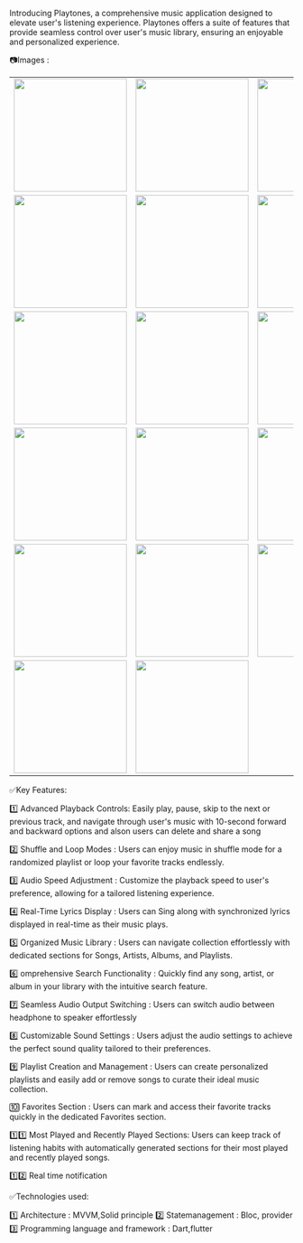 Introducing Playtones, a comprehensive music application designed to elevate user's listening experience. Playtones offers a suite of features that provide seamless control over user's music library, ensuring an enjoyable and personalized experience.​


📷Images :<table>
  <tr>
    <td><a href="https://github.com/user-attachments/assets/a626543d-b4d6-41af-911b-0a6eca4c8e46"><img src="https://github.com/user-attachments/assets/a626543d-b4d6-41af-911b-0a6eca4c8e46" width="200"></a></td>
    <td><a href="https://github.com/user-attachments/assets/5f5e1358-ae02-4965-8a4b-1ef5ccfb04c1"><img src="https://github.com/user-attachments/assets/5f5e1358-ae02-4965-8a4b-1ef5ccfb04c1" width="200"></a></td>
    <td><a href="https://github.com/user-attachments/assets/0beeacf8-4a0e-4174-a297-ba78f8abf1e6"><img src="https://github.com/user-attachments/assets/0beeacf8-4a0e-4174-a297-ba78f8abf1e6" width="200"></a></td>
  </tr>
  <tr>
    <td><a href="https://github.com/user-attachments/assets/e4ed15d0-27d2-427b-bdb8-6a8c7b48597c"><img src="https://github.com/user-attachments/assets/e4ed15d0-27d2-427b-bdb8-6a8c7b48597c" width="200"></a></td>
    <td><a href="https://github.com/user-attachments/assets/4c5062db-5fcd-41e9-95ea-ae5a4664affb"><img src="https://github.com/user-attachments/assets/4c5062db-5fcd-41e9-95ea-ae5a4664affb" width="200"></a></td>
    <td><a href="https://github.com/user-attachments/assets/63aa471d-6c6e-4291-9a52-41db0ff09cbd"><img src="https://github.com/user-attachments/assets/63aa471d-6c6e-4291-9a52-41db0ff09cbd" width="200"></a></td>
  </tr>
  <tr>
    <td><a href="https://github.com/user-attachments/assets/f3a8c4a0-5ea9-4747-a57a-41dccdd76afe"><img src="https://github.com/user-attachments/assets/f3a8c4a0-5ea9-4747-a57a-41dccdd76afe" width="200"></a></td>
    <td><a href="https://github.com/user-attachments/assets/867ad3c1-37f3-4c85-945e-1867604b32a6"><img src="https://github.com/user-attachments/assets/867ad3c1-37f3-4c85-945e-1867604b32a6" width="200"></a></td>
    <td><a href="https://github.com/user-attachments/assets/1142b55e-413b-4e49-a616-f6700d25608f"><img src="https://github.com/user-attachments/assets/1142b55e-413b-4e49-a616-f6700d25608f" width="200"></a></td>
  </tr>
  <tr>
    <td><a href="https://github.com/user-attachments/assets/8cd87f77-ce84-4e4d-ae4f-1741990b5a46"><img src="https://github.com/user-attachments/assets/8cd87f77-ce84-4e4d-ae4f-1741990b5a46" width="200"></a></td>
    <td><a href="https://github.com/user-attachments/assets/3bb47494-138d-4474-ae87-78b0ead07f0a"><img src="https://github.com/user-attachments/assets/3bb47494-138d-4474-ae87-78b0ead07f0a" width="200"></a></td>
    <td><a href="https://github.com/user-attachments/assets/72760386-8860-4307-b611-998255383556"><img src="https://github.com/user-attachments/assets/72760386-8860-4307-b611-998255383556" width="200"></a></td>
  </tr>
  <tr>
    <td><a href="https://github.com/user-attachments/assets/b1afcb74-3f24-45b6-92f1-0229488d5e2d"><img src="https://github.com/user-attachments/assets/b1afcb74-3f24-45b6-92f1-0229488d5e2d" width="200"></a></td>
    <td><a href="https://github.com/user-attachments/assets/1922f239-86b1-4c03-ae2f-7e6d87ac976a"><img src="https://github.com/user-attachments/assets/1922f239-86b1-4c03-ae2f-7e6d87ac976a" width="200"></a></td>
    <td><a href="https://github.com/user-attachments/assets/f27a35c8-98e3-4997-aeda-c1f713a0357c"><img src="https://github.com/user-attachments/assets/f27a35c8-98e3-4997-aeda-c1f713a0357c" width="200"></a></td>
  </tr>
  <tr>
    <td><a href="https://github.com/user-attachments/assets/99469b0a-f84d-4e65-8a4c-1eb07c1b41ce"><img src="https://github.com/user-attachments/assets/99469b0a-f84d-4e65-8a4c-1eb07c1b41ce" width="200"></a></td>
    <td><a href="https://github.com/user-attachments/assets/44fb83c1-0ff1-4b04-a47e-55f6914249b8"><img src="https://github.com/user-attachments/assets/44fb83c1-0ff1-4b04-a47e-55f6914249b8" width="200"></a></td>
  </tr>
</table>














✅Key Features:

1️⃣ Advanced Playback Controls: Easily play, pause, skip to the next or previous track, and navigate through user's music with 10-second forward and backward options and alson users can delete and share a song

2️⃣ Shuffle and Loop Modes : Users can enjoy music in shuffle mode for a randomized playlist or loop your favorite tracks endlessly.​

3️⃣ Audio Speed Adjustment : Customize the playback speed to user's preference, allowing for a tailored listening experience.

4️⃣ Real-Time Lyrics Display : Users can Sing along with synchronized lyrics displayed in real-time as their music plays.​

5️⃣ Organized Music Library : Users can navigate collection effortlessly with dedicated sections for Songs, Artists, Albums, and Playlists.​

6️⃣ omprehensive Search Functionality : Quickly find any song, artist, or album in your library with the intuitive search feature.​

7️⃣ Seamless Audio Output Switching : Users can switch audio between headphone to speaker effortlessly​

8️⃣ Customizable Sound Settings : Users adjust the audio settings to achieve the perfect sound quality tailored to their preferences.​

9️⃣ Playlist Creation and Management : Users can create personalized playlists and easily add or remove songs to curate their ideal music collection.​

🔟 Favorites Section : Users can mark and access their favorite tracks quickly in the dedicated Favorites section.​

1️⃣1️⃣ Most Played and Recently Played Sections: Users can keep track of listening habits with automatically generated sections for their most played and recently played songs.​

1️⃣2️⃣ Real time notification 

✅Technologies used:

1️⃣ Architecture : MVVM,Solid principle 2️⃣ Statemanagement : Bloc, provider 3️⃣ Programming language and framework : Dart,flutter
